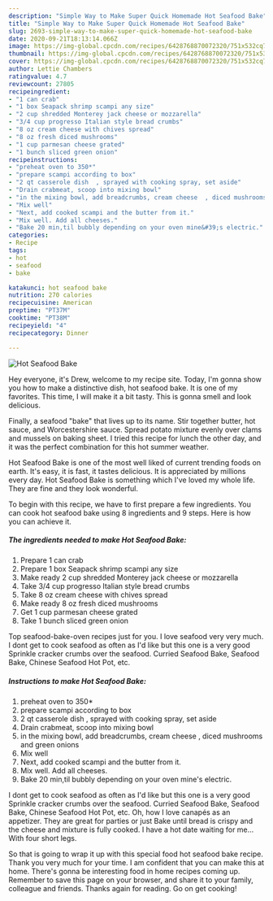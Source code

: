 ```yaml
---
description: "Simple Way to Make Super Quick Homemade Hot Seafood Bake"
title: "Simple Way to Make Super Quick Homemade Hot Seafood Bake"
slug: 2693-simple-way-to-make-super-quick-homemade-hot-seafood-bake
date: 2020-09-21T18:13:14.066Z
image: https://img-global.cpcdn.com/recipes/6428768870072320/751x532cq70/hot-seafood-bake-recipe-main-photo.jpg
thumbnail: https://img-global.cpcdn.com/recipes/6428768870072320/751x532cq70/hot-seafood-bake-recipe-main-photo.jpg
cover: https://img-global.cpcdn.com/recipes/6428768870072320/751x532cq70/hot-seafood-bake-recipe-main-photo.jpg
author: Lettie Chambers
ratingvalue: 4.7
reviewcount: 27805
recipeingredient:
- "1 can crab"
- "1 box Seapack shrimp scampi any size"
- "2 cup shredded Monterey jack cheese or mozzarella"
- "3/4 cup progresso Italian style bread crumbs"
- "8 oz cream cheese with chives spread"
- "8 oz fresh diced mushrooms"
- "1 cup parmesan cheese grated"
- "1 bunch sliced green onion"
recipeinstructions:
- "preheat oven to 350*"
- "prepare scampi according to box"
- "2 qt casserole dish  , sprayed with cooking spray, set aside"
- "Drain crabmeat, scoop into mixing bowl"
- "in the mixing bowl, add breadcrumbs, cream cheese  , diced mushrooms and green onions"
- "Mix well"
- "Next, add cooked scampi and the butter from it."
- "Mix well. Add all cheeses."
- "Bake 20 min,til bubbly depending on your oven mine&#39;s electric."
categories:
- Recipe
tags:
- hot
- seafood
- bake

katakunci: hot seafood bake 
nutrition: 270 calories
recipecuisine: American
preptime: "PT37M"
cooktime: "PT38M"
recipeyield: "4"
recipecategory: Dinner

---
```



![Hot Seafood Bake](https://img-global.cpcdn.com/recipes/6428768870072320/751x532cq70/hot-seafood-bake-recipe-main-photo.jpg)

Hey everyone, it's Drew, welcome to my recipe site. Today, I'm gonna show you how to make a distinctive dish, hot seafood bake. It is one of my favorites. This time, I will make it a bit tasty. This is gonna smell and look delicious.

Finally, a seafood &#34;bake&#34; that lives up to its name. Stir together butter, hot sauce, and Worcestershire sauce. Spread potato mixture evenly over clams and mussels on baking sheet. I tried this recipe for lunch the other day, and it was the perfect combination for this hot summer weather.

Hot Seafood Bake is one of the most well liked of current trending foods on earth. It's easy, it is fast, it tastes delicious. It is appreciated by millions every day. Hot Seafood Bake is something which I've loved my whole life. They are fine and they look wonderful.


To begin with this recipe, we have to first prepare a few ingredients. You can cook hot seafood bake using 8 ingredients and 9 steps. Here is how you can achieve it.

<!--inarticleads1-->

##### The ingredients needed to make Hot Seafood Bake:

1. Prepare 1 can crab
1. Prepare 1 box Seapack shrimp scampi any size
1. Make ready 2 cup shredded Monterey jack cheese or mozzarella
1. Take 3/4 cup progresso Italian style bread crumbs
1. Take 8 oz cream cheese with chives spread
1. Make ready 8 oz fresh diced mushrooms
1. Get 1 cup parmesan cheese grated
1. Take 1 bunch sliced green onion


Top seafood-bake-oven recipes just for you. I love seafood very very much. I dont get to cook seafood as often as I&#39;d like but this one is a very good Sprinkle cracker crumbs over the seafood. Curried Seafood Bake, Seafood Bake, Chinese Seafood Hot Pot, etc. 

<!--inarticleads2-->

##### Instructions to make Hot Seafood Bake:

1. preheat oven to 350*
1. prepare scampi according to box
1. 2 qt casserole dish  , sprayed with cooking spray, set aside
1. Drain crabmeat, scoop into mixing bowl
1. in the mixing bowl, add breadcrumbs, cream cheese  , diced mushrooms and green onions
1. Mix well
1. Next, add cooked scampi and the butter from it.
1. Mix well. Add all cheeses.
1. Bake 20 min,til bubbly depending on your oven mine&#39;s electric.


I dont get to cook seafood as often as I&#39;d like but this one is a very good Sprinkle cracker crumbs over the seafood. Curried Seafood Bake, Seafood Bake, Chinese Seafood Hot Pot, etc. Oh, how I love canapés as an appetizer. They are great for parties or just Bake until bread is crispy and the cheese and mixture is fully cooked. I have a hot date waiting for me… With four short legs. 

So that is going to wrap it up with this special food hot seafood bake recipe. Thank you very much for your time. I am confident that you can make this at home. There's gonna be interesting food in home recipes coming up. Remember to save this page on your browser, and share it to your family, colleague and friends. Thanks again for reading. Go on get cooking!
